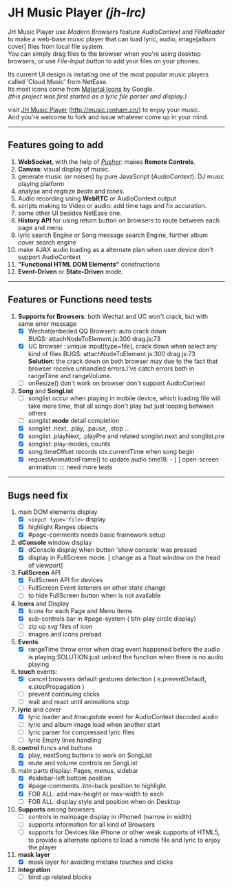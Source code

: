 # JH Music Player _(jh-lrc)_
JH Music Player use _Modern Browsers_ feature *AudioContext* and *FileReader* to make a web-base music player that can load lyric, audio, image[album cover] files from local file system.    
You can simply drag files to the browser when you're using desktop browsers, or use _File-Input button_ to add your files on your phones.     

Its current UI design is imitating one of the most popular music players called 'Cloud Music' from NetEase.    
Its most icons come from [Material Icons](https://design.google.com/icons/) by Google.   
_(this project was first started as a lyric file parser and display.)_    

visit [JH Music Player](http://music.jonham.cn/) (http://music.jonham.cn/) to enjoy your music.    
And you're welcome to fork and issue whatever come up in your mind.

<hr>

## Features going to add
1. **WebSocket**, with the help of _[Pusher](https://pusher.com/)_: makes **Remote Controls**.
2. **Canvas**: visual display of music.
3. generate music (or noises) by pure JavaScript (*AudioContext*): DJ music playing platform
4. analyse and regnize *beats* and *tones*.
5. Audio recording using **WebRTC** or AudioContext output
6. scripts making to Video or audio: add time tags and fix accuration.
7. some other UI besides NetEase one.
8. **History API** for using return button on browsers to route between each page and menu
9. lyric search Engine or Song message search Engine, further album cover search engine
10. make AJAX audio loading as a alternate plan when user device don't support AudioContext
11. **"Functional HTML DOM Elements"** constructions
12. **Event-Driven** or **State-Driven** mode.

<hr>

## Features or Functions need tests
01. **Supports for Browsers**: both Wechat and UC won't crack, but with same error message
    - [x] Wechat(enbeded QQ Browser): auto crack down    
        BUGS: attachNodeToElement.js:300 drag.js:73
    - [x] UC browser : unique input[type=file], crack down when select any kind of files
        BUGS: attachNodeToElement.js:300 drag.js:73    
        **Solution**: the crack down on both browser may due to the fact that browser receive unhandled errors.I've catch errors both in rangeTime and rangeVolume.
    - [ ] onResize() don't work on browser don't support AudioContext
02. **Song** and **SongList**
    - [ ] songlist occur when playing in mobile device, which loading file will take more time, that all songs don't play but just looping between others
    - [ ] songlist **mode** detail completion
    - [x] songlist .next, .play, .pause, .stop ...
    - [x] songlist .playNext, .playPre and related songlist.next and songlist.pre
    - [x] songlist: play-modes, counts
    - [x] song.timeOffset records ctx.currentTime when song begin
    - [x] requestAnimationFrame() to update audio time19. - [ ] open-screen animation :::: need more tests

<hr>


## Bugs need fix

01. main DOM elements display
    - [x] `<input type='file>` display
    - [x] highlight Ranges objects
    - [x] #page-comments needs basic framework setup
04. **dConsole** window display
    - [x] dConsole display when button 'show console' was pressed
    - [x] display in FullScreen mode. [ change as a float window on the head of viewport]
05. **FullScreen** API
    - [x] FullScreen API for devices
    - [ ] FullScreen Event listeners on other state change
    - [ ] to hide FullScreen button when is not available
06. **Icons** and Display
    - [x] Icons for each Page and Menu items
    - [x] sub-controls bar in #page-system ( btn-play circle display)
    - [ ] zip up _svg_ files of icon
    - [ ] images and icons preload
10. **Events**
    - [x] rangeTime throw error when drag event happened before the audio is playing:SOLUTION:just unbind the function when there is no audio playing
07. **touch** events:
    - [x] cancel browsers default gestures detection ( e.preventDefault, e.stopPropagation )
    - [ ] prevent continuing clicks
    - [ ] wait and react until animations stop
08. **lyric** and cover
    - [x] lyric loader and _timeupdate_ event for AudioContext decoded audio
    - [ ] lyric and album image load when another start
    - [ ] lyric parser for compressed lyric files
    - [ ] lyric Empty lines handling
09. **control** funcs and buttons
    - [x] play, nextSong buttons to work on SongList
    - [x] mute and volume controls on SongList
11. main parts display: Pages, menus, sidebar
    - [x] #sidebar-left bottom position
    - [x] #page-comments .btn-back position to highlight
    - [x] FOR ALL: add max-height or max-width to each
    - [ ] FOR ALL: display style and position when on Desktop
12. **Supports** among browsers
    - [ ] controls in mainpage display in iPhone4 (narrow in width)
    - [ ] supports information for all kind of Browsers
    - [ ] supports for Devices like iPhone or other weak supports of HTML5, to provide a alternate options to load a remote file and lyric to enjoy the player
13. **mask layer**
    - [x] mask layer for avoiding mistake touches and clicks
14. **Integration**
    - [ ] bind up related blocks
